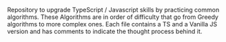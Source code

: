 Repository to upgrade TypeScript / Javascript skills by practicing common algorithms.
These Algorithms are in order of difficulty that go from Greedy algorithms to more complex ones.
Each file contains a TS and a Vanilla JS version and has comments to indicate the thought process behind it.
